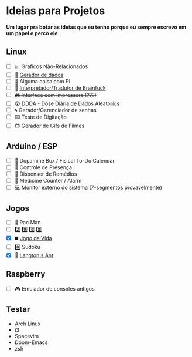 # Ideias para Projetos
<b> Um lugar pra botar as ideias que eu tenho porque eu sempre escrevo em um papel e perco ele </b>

## Linux
 - [ ] :chart: Gráficos Não-Relacionados
 - [ ] :floppy_disk: [Gerador de dados](https://github.com/JorgeJabczenski/database_generator)
 - [ ] :pie: Alguma coisa com PI 
 - [ ] :monocle_face: [Interpretador/Tradutor de Brainfuck](https://github.com/JorgeJabczenski/BrainFuckInterpreter)
 - [ ] ~~:printer: Interface com impressora (???)~~
 - [ ] :dizzy_face: DDDA - Dose Diária de Dados Aleatórios
 - [ ] :cyclone: Gerador/Gerenciador de senhas
 - [ ] :keyboard: Teste de Digitação
 - [ ] :tv: Gerador de Gifs de Filmes
## Arduino / ESP
 - [ ] :brain: Dopamine Box / Fisical To-Do Calendar
 - [ ] :date: Controle de Presença
 - [ ] :pill: Dispenser de Remédios 
 - [ ] :pill: Medicine Counter / Alarm
 - [ ] :computer: Monitor externo do sistema (7-segmentos provavelmente)

## Jogos
 - [ ] :pizza: Pac Man
 - [ ] :two: :zero: :four: :eight:
 - [x] :black_medium_square: [Jogo da Vida](https://github.com/JorgeJabczenski/GameOfLife)
 - [ ] :zero: Sudoku
 - [x] :ant: [Langton's Ant](https://github.com/JorgeJabczenski/LangtonAnt)
 
 ## Raspberry
 - [ ] :video_game: Emulador de consoles antigos

## Testar
 - Arch Linux
 - i3
 - Spacevim
 - Doom-Emacs
 - zsh
